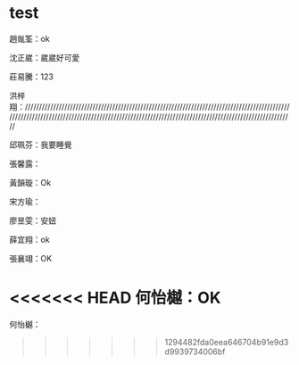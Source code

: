 # test

趙胤筌：ok

沈正崴：崴崴好可愛

莊易騰：123

洪梓翔：///////////////////////////////////////////////////////////////////////////////////////////////////////////////////////////////////////////////////////////////////////////////////////////////////

邱珮芬：我要睡覺

張馨露：

黃韻璇：Ok

宋方瑜：

廖昱雯：安妞

薛宜翔：ok

張襄翊：OK

<<<<<<< HEAD
何怡樾：OK
=======
何怡樾：
>>>>>>> 1294482fda0eea646704b91e9d3d9939734006bf
